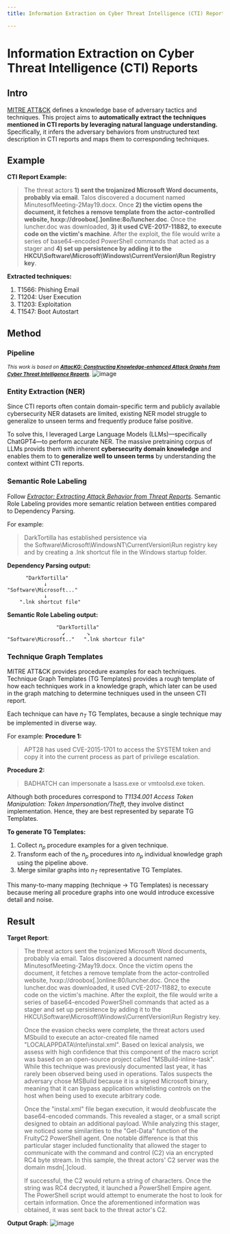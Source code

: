 ```yaml
---
title: Information Extraction on Cyber Threat Intelligence (CTI) Reports

---
```


# Information Extraction on Cyber Threat Intelligence (CTI) Reports

## Intro
[MITRE ATT&CK](https://attack.mitre.org/) defines a knowledge base of adversary tactics and techniques. This project aims to **automatically extract the techniques mentioned in CTI reports by leveraging natural language understanding.** Specifically, it infers the adversary behaviors from unstructured text description in CTI reports and maps them to corresponding techniques. 

## Example

**CTI Report Example:**
>The threat actors **1) sent the trojanized Microsoft Word documents, probably via email**. Talos discovered a document named MinutesofMeeting-2May19.docx. Once **2) the victim opens the document, it fetches a remove template from the actor-controlled website, hxxp://droobox[.]online:8o/luncher.doc**. Once the luncher.doc was downloaded, **3) it used CVE-2017-11882, to execute code on the victim's machine**. After the exploit, the file would write a series of base64-encoded PowerShell commands that acted as a stager and **4) set up persistence by adding it to the HKCU\Software\Microsoft\Windows\CurrentVersion\Run Registry key**.

**Extracted techniques:**
1.  T1566: Phishing Email
2.  T1204: User Execution
3.  T1203: Exploitation
4.  T1547: Boot Autostart

## Method
### Pipeline
<small>*This work is based on **[AttacKG: Constructing Knowledge-enhanced Attack Graphs from Cyber Threat Intelligence Reports](https://arxiv.org/abs/2111.07093)**.*</small>
![image](https://hackmd.io/_uploads/S10j1v0Mlx.png)
### Entity Extraction (NER)
Since CTI reports often contain domain-specific term and publicly available cybersecurity NER datasets are limited, existing NER model struggle to generalize to unseen terms and frequently produce false positive.

To solve this, I leveraged Large Language Models (LLMs)—specifically ChatGPT4—to perform accurate NER. The massive pretraining corpus of LLMs provids them with inherent **cybersecurity domain knowledge** and enables them to to **generalize well to unseen terms** by understanding the context withint CTI reports.

### Semantic Role Labeling
Follow *[Extractor: Extracting Attack Behavior from Threat Reports](https://ieeexplore.ieee.org/document/9581182)*. Semantic Role Labeling provides more semantic relation between entities compared to Dependency Parsing.

For example:
> DarkTortilla has established persistence via the Software\Microsoft\WindowsNT\CurrentVersion\Run registry key and by creating a .lnk shortcut file in the Windows startup folder.

**Dependency Parsing output:**
```
      "DarkTortilla"
            ↓
"Software\Microsoft..."
            ↓
    ".lnk shortcut file"
```

**Semantic Role Labeling output:**
```
                "DarkTortilla"
                  ↙       ↘
"Software\Microsoft.."   ".lnk shortcur file"
```

### Technique Graph Templates
MITRE ATT&CK provides procedure examples for each techniques. Technique Graph Templates (TG Templates) provides a rough template of how each techniques work in a knowledge graph, which later can be used in the graph matching to determine techniques used in the unseen CTI report.

Each technique can have $n_T$ TG
Templates, because a single technique may be implemented in diverse way. 

For example: 
**Procedure 1:**
> APT28 has used CVE-2015-1701 to access the SYSTEM token and copy it into the current process as part of privilege escalation.

**Procedure 2:**
>BADHATCH can impersonate a lsass.exe or vmtoolsd.exe token.

Although both procedures correspond to *T1134.001 Access Token Manipulation: Token Impersonation/Theft*, they involve distinct implementation. Hence, they are best represented by separate TG Templates.


**To generate TG Templates:**

1. Collect $n_p$ procedure examples for a given technique.
2. Transform each of the $n_p$ procedures into $n_p$ individual knowledge graph using the pipeline above.
3. Merge similar graphs into $n_T$ representative TG Templates.

This many-to-many mapping (technique -> TG Templates) is necessary because mering all procedure graphs into one would introduce excessive detail and noise.

## Result
**Target Report**:
> The threat actors sent the trojanized Microsoft Word documents, probably via email. Talos discovered a document named MinutesofMeeting-2May19.docx. Once the victim opens the document, it fetches a remove template from the actor-controlled website, hxxp://droobox[.]online:80/luncher.doc. Once the luncher.doc was downloaded, it used CVE-2017-11882, to execute code on the victim's machine. After the exploit, the file would write a series of base64-encoded PowerShell commands that acted as a stager and set up persistence by adding it to the HKCU\Software\Microsoft\Windows\CurrentVersion\Run Registry key.
> 
> Once the evasion checks were complete, the threat actors used MSbuild to execute an actor-created file named "LOCALAPPDATA\Intel\instal.xml". Based on lexical analysis, we assess with high confidence that this component of the macro script was based on an open-source project called "MSBuild-inline-task". While this technique was previously documented last year, it has rarely been observed being used in operations. Talos suspects the adversary chose MSBuild because it is a signed Microsoft binary, meaning that it can bypass application whitelisting controls on the host when being used to execute arbitrary code.
>
>Once the "instal.xml" file began execution, it would deobfuscate the base64-encoded commands. This revealed a stager, or a small script designed to obtain an additional payload. While analyzing this stager, we noticed some similarities to the "Get-Data" function of the FruityC2 PowerShell agent. One notable difference is that this particular stager included functionality that allowed the stager to communicate with the command and control (C2) via an encrypted RC4 byte stream. In this sample, the threat actors' C2 server was the domain msdn[.]cloud.
>
>If successful, the C2 would return a string of characters. Once the string was RC4 decrypted, it launched a PowerShell Empire agent. The PowerShell script would attempt to enumerate the host to look for certain information. Once the aforementioned information was obtained, it was sent back to the threat actor's C2.

**Output Graph**:
![image](https://hackmd.io/_uploads/SkfwH_Czgl.png)






